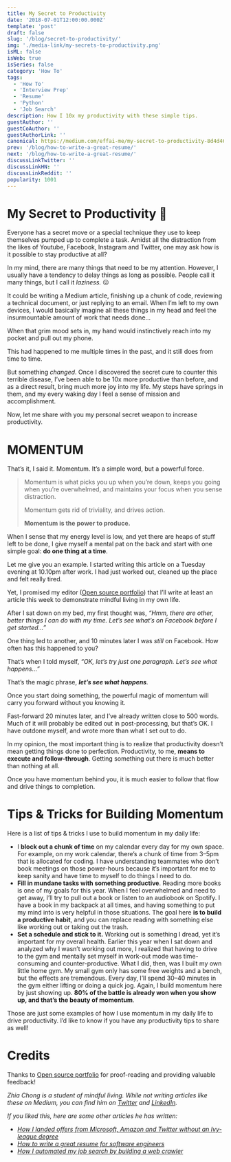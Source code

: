 ```yaml
---
title: My Secret to Productivity
date: '2018-07-01T12:00:00.000Z'
template: 'post'
draft: false
slug: '/blog/secret-to-productivity/'
img: './media-link/my-secrets-to-productivity.png'
isML: false
isWeb: true
isSeries: false
category: 'How To'
tags:
  - 'How To'
  - 'Interview Prep'
  - 'Resume'
  - 'Python'
  - 'Job Search'
description: How I 10x my productivity with these simple tips.
guestAuthor: ''
guestCoAuthor: ''
guestAuthorLink: ''
canonical: https://medium.com/effai-me/my-secret-to-productivity-8d4d461d1fea
prev: '/blog/how-to-write-a-great-resume/'
next: '/blog/how-to-write-a-great-resume/'
discussLinkTwitter: ''
discussLinkHN: ''
discussLinkReddit: ''
popularity: 1001
---
```


# My Secret to Productivity 🤫

Everyone has a secret move or a special technique they use to keep themselves pumped up to complete a task. Amidst all the distraction from the likes of Youtube, Facebook, Instagram and Twitter, one may ask how is it possible to stay productive at all?

In my mind, there are many things that need to be my attention. However, I usually have a tendency to delay things as long as possible. People call it many things, but I call it _laziness._ 😖

It could be writing a Medium article, finishing up a chunk of code, reviewing a technical document, or just replying to an email. When I’m left to my own devices, I would basically imagine all these things in my head and feel the insurmountable amount of work that needs done…

When that grim mood sets in, my hand would instinctively reach into my pocket and pull out my phone.

This had happened to me multiple times in the past, and it still does from time to time.

But something _changed_. Once I discovered the secret cure to counter this terrible disease, I’ve been able to be 10x more productive than before, and as a direct result, bring much more joy into my life. My steps have springs in them, and my every waking day I feel a sense of mission and accomplishment.

Now, let me share with you my personal secret weapon to increase productivity.

# MOMENTUM

That’s it, I said it. Momentum. It’s a simple word, but a powerful force.

> Momentum is what picks you up when you’re down, keeps you going when you’re overwhelmed, and maintains your focus when you sense distraction.
>
> Momentum gets rid of triviality, and drives action.
>
> **Momentum is the power to produce.**

When I sense that my energy level is low, and yet there are heaps of stuff left to be done, I give myself a mental pat on the back and start with one simple goal: **do one thing at a time**.

Let me give you an example. I started writing this article on a Tuesday evening at 10.10pm after work. I had just worked out, cleaned up the place and felt really tired.

Yet, I promised my editor ([Open source portfolio](https://medium.com/u/e68c5c9127bb?source=post_page-----8d4d461d1fea--------------------------------)) that I’ll write at least an article this week to demonstrate mindful living in my own life.

After I sat down on my bed, my first thought was, _“Hmm, there are other, better things I can do with my time. Let’s see what’s on Facebook before I get started…”_

One thing led to another, and 10 minutes later I was _still_ on Facebook. How often has this happened to you?

That’s when I told myself, _“OK, let’s try just one paragraph. Let’s see what happens…”_

That’s the magic phrase, **_let’s see what happens_**_._

Once you start doing something, the powerful magic of momentum will carry you forward without you knowing it.

Fast-forward 20 minutes later, and I’ve already written close to 500 words. Much of it will probably be edited out in post-processing, but that’s OK. I have outdone myself, and wrote more than what I set out to do.

In my opinion, the most important thing is to realize that productivity doesn’t mean getting things done to perfection. Productivity, to me, **means to execute and follow-through**. Getting something out there is much better than nothing at all.

Once you have momentum behind you, it is much easier to follow that flow and drive things to completion.

# Tips & Tricks for Building Momentum

Here is a list of tips & tricks I use to build momentum in my daily life:

- I **block out a chunk of time** on my calendar every day for my own space. For example, on my work calendar, there’s a chunk of time from 3–5pm that is allocated for coding. I have understanding teammates who don’t book meetings on those power-hours because it’s important for me to keep sanity and have time to myself to do things I need to do.
- **Fill in mundane tasks with something productive**. Reading more books is one of my goals for this year. When I feel overwhelmed and need to get away, I’ll try to pull out a book or listen to an audiobook on Spotify. I have a book in my backpack at all times, and having something to put my mind into is very helpful in those situations. The goal here **is to build a productive habit**, and you can replace reading with something else like working out or taking out the trash.
- **Set a schedule and stick to it.** Working out is something I dread, yet it’s important for my overall health. Earlier this year when I sat down and analyzed why I wasn’t working out more, I realized that having to drive to the gym and mentally set myself in work-out mode was time-consuming and counter-productive. What I did, then, was I built my own little home gym. My small gym only has some free weights and a bench, but the effects are tremendous. Every day, I’ll spend 30–40 minutes in the gym either lifting or doing a quick jog. Again, I build momentum here by just showing up. **80% of the battle is already won when you show up, and that’s the beauty of momentum**.

Those are just some examples of how I use momentum in my daily life to drive productivity. I’d like to know if you have any productivity tips to share as well!

# Credits

Thanks to [Open source portfolio](https://medium.com/u/e68c5c9127bb?source=post_page-----8d4d461d1fea--------------------------------) for proof-reading and providing valuable feedback!

_Zhia Chong is a student of mindful living. While not writing articles like these on Medium, you can find him on_ [_Twitter_](https://twitter.com/zhiachong) _and_ [_LinkedIn_](https://www.linkedin.com/in/zhiachong/)_._

_If you liked this, here are some other articles he has written:_

- [_How I landed offers from Microsoft, Amazon and Twitter without an Ivy-league degree_](https://medium.freecodecamp.org/how-i-built-a-web-crawler-to-automate-my-job-search-f825fb5af718)
- [_How to write a great resume for software engineers_](https://medium.freecodecamp.org/how-to-write-a-great-resume-for-software-engineers-75d514dd8322)
- [_How I automated my job search by building a web crawler_](https://medium.freecodecamp.org/how-i-built-a-web-crawler-to-automate-my-job-search-f825fb5af718)
